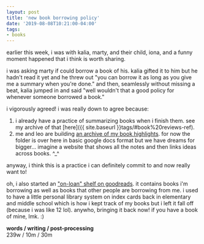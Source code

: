 ```yaml
---
layout: post
title: 'new book borrowing policy'
date: '2019-08-08T10:21:00-04:00'
tags:
- books
--- 
```


earlier this week, i was with kalia, marty, and their child, iona, and a funny moment happened that i think is worth sharing. 

i was asking marty if could borrow a book of his. kalia gifted it to him but he hadn't read it yet and he threw out "you can borrow it as long as you give me a summary when you're done." and then, seamlessly without missing a beat, kalia jumped in and said "well wouldn't that a good policy for whenever someone borrowed a book."

i vigorously agreed! i was really down to agree because:

1. i already have a practice of summarizing books when i finish them. see my archive of that [here]({{ site.baseurl }}tags/#book%20reviews-ref). 
1. me and leo are building [an archive of my book highlights](https://drive.google.com/drive/u/0/folders/1dZapzJz371t98KralZfaNwmavL7rjrQA). for now the folder is over here in basic google docs format but we have dreams for bigger... imagine a website that shows all the notes and then links ideas across books. ^_^

anyway, i think this is a practice i can definitely commit to and now really want to! 

oh, i also started an ["on-loan" shelf on goodreads](https://www.goodreads.com/review/list/61877628?shelf=on-loan). it contains books i'm borrowing as well as books that other people are borrowing from me. i used to have a little personal library system on index cards back in elementary and middle school which is how i kept track of my books but i left it fall off (because i was like 12 lol). anywho, bringing it back now! if you have a book of mine, lmk. :)

<!-- hyperlink bank -->


<!-- &#042; = asterisk -->
<!-- &#039; = single quote '-->

**words / writing / post-processing**  
239w / 10m / 30m 